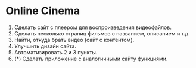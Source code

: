 # Online Cinema
1. Сделать сайт с плеером для воспроизведения видеофайлов.
2. Сделать несколько страниц фильмов с названием, описанием и т.д.
3. Найти, откуда брать видео (сайт с контентом).
4. Улучшить дизайн сайта.
5. Автоматизировать 2 и 3 пункты.
6. (*) Сделать приложение с аналогичными сайту функциями.
